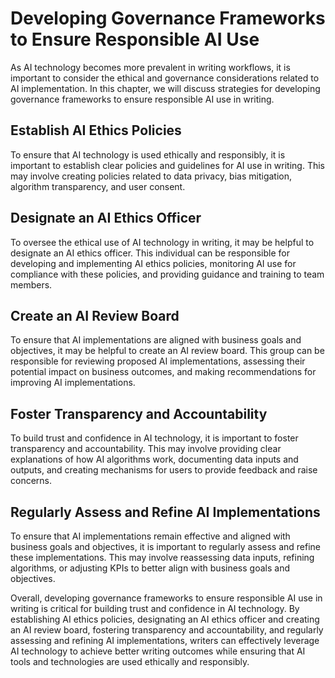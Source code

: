 Developing Governance Frameworks to Ensure Responsible AI Use
==============================================================================================================

As AI technology becomes more prevalent in writing workflows, it is important to consider the ethical and governance considerations related to AI implementation. In this chapter, we will discuss strategies for developing governance frameworks to ensure responsible AI use in writing.

Establish AI Ethics Policies
----------------------------

To ensure that AI technology is used ethically and responsibly, it is important to establish clear policies and guidelines for AI use in writing. This may involve creating policies related to data privacy, bias mitigation, algorithm transparency, and user consent.

Designate an AI Ethics Officer
------------------------------

To oversee the ethical use of AI technology in writing, it may be helpful to designate an AI ethics officer. This individual can be responsible for developing and implementing AI ethics policies, monitoring AI use for compliance with these policies, and providing guidance and training to team members.

Create an AI Review Board
-------------------------

To ensure that AI implementations are aligned with business goals and objectives, it may be helpful to create an AI review board. This group can be responsible for reviewing proposed AI implementations, assessing their potential impact on business outcomes, and making recommendations for improving AI implementations.

Foster Transparency and Accountability
--------------------------------------

To build trust and confidence in AI technology, it is important to foster transparency and accountability. This may involve providing clear explanations of how AI algorithms work, documenting data inputs and outputs, and creating mechanisms for users to provide feedback and raise concerns.

Regularly Assess and Refine AI Implementations
----------------------------------------------

To ensure that AI implementations remain effective and aligned with business goals and objectives, it is important to regularly assess and refine these implementations. This may involve reassessing data inputs, refining algorithms, or adjusting KPIs to better align with business goals and objectives.

Overall, developing governance frameworks to ensure responsible AI use in writing is critical for building trust and confidence in AI technology. By establishing AI ethics policies, designating an AI ethics officer and creating an AI review board, fostering transparency and accountability, and regularly assessing and refining AI implementations, writers can effectively leverage AI technology to achieve better writing outcomes while ensuring that AI tools and technologies are used ethically and responsibly.
